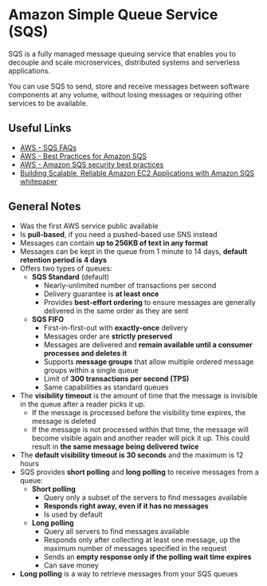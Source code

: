 # Amazon Simple Queue Service (SQS)
SQS is a fully managed message queuing service that enables you to decouple and scale microservices, distributed systems and serverless applications.

You can use SQS to send, store and receive messages between software components at any volume, without losing messages or requiring other services to be available.

## Useful Links
- [AWS - SQS FAQs](https://aws.amazon.com/sqs/faqs/)
- [AWS - Best Practices for Amazon SQS](https://docs.aws.amazon.com/AWSSimpleQueueService/latest/SQSDeveloperGuide/sqs-best-practices.html)
- [AWS - Amazon SQS security best practices](https://docs.aws.amazon.com/AWSSimpleQueueService/latest/SQSDeveloperGuide/sqs-security-best-practices.html)
- [Building Scalable, Reliable Amazon EC2 Applications with Amazon SQS whitepaper](http://sqs-public-images.s3.amazonaws.com/Building_Scalabale_EC2_applications_with_SQS2.pdf)


## General Notes
- Was the first AWS service public available
- Is **pull-based**, if you need a pushed-based use SNS instead
- Messages can contain **up to 256KB of text in any format**
- Messages can be kept in the queue from 1 minute to 14 days, **default retention period is 4 days**
- Offers two types of queues:
    - **SQS Standard** (default)
        - Nearly-unlimited number of transactions per second
        - Delivery guarantee is **at least once**
        - Provides **best-effort ordering** to ensure messages are generally delivered in the same order as they are sent
    - **SQS FIFO**
        - First-in-first-out with **exactly-once** delivery
        - Messages order are **strictly preserved**
        - Messages are delivered and **remain available until a consumer processes and deletes it**
        - Supports **message groups** that allow multiple ordered message groups within a single queue
        - Limit of **300 transactions per second (TPS)**
        - Same capabilities as standard queues
- The **visibility timeout** is the amount of time that the message is invisible in the queue after a reader picks it up.
    - If the message is processed before the visibility time expires, the message is deleted
    - If the message is not processed within that time, the message will become visible again and another reader will pick it up. This could result in **the same message being delivered twice**
- The **default visibility timeout is 30 seconds** and the maximum is 12 hours
- SQS provides **short polling** and **long polling** to receive messages from a queue:
    - **Short polling**
        - Query only a subset of the servers to find messages available
        - **Responds right away, even if it has no messages**
        - Is used by default
    - **Long polling**
        - Query all servers to find messages available
        - Responds only after collecting at least one message, up the maximum number of messages specified in the request
        - Sends an **empty response only if the polling wait time expires**
        - Can save money
- **Long polling** is a way to retrieve messages from your SQS queues